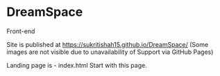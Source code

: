 # DreamSpace
Front-end 

Site is published at https://sukritishah15.github.io/DreamSpace/
(Some images are not visible due to unavailability of Support via GitHub Pages)

Landing page is - index.html
Start with this page.

